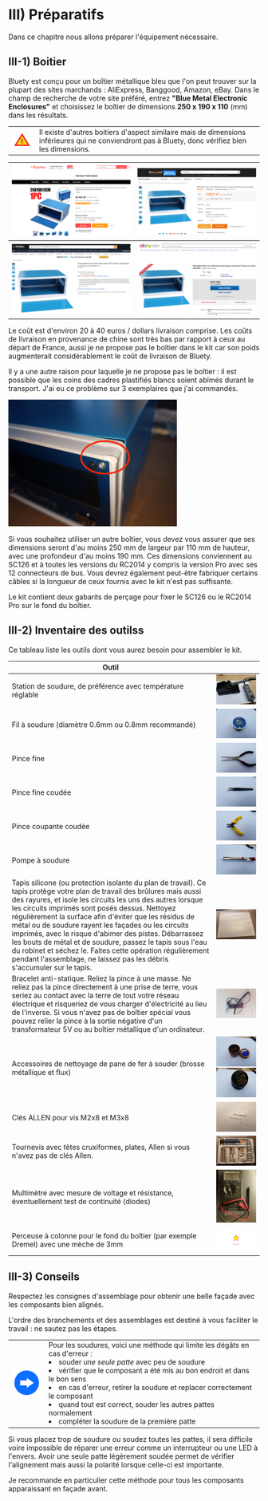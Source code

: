 # III) Préparatifs<A id="a15"></A>

Dans ce chapitre nous allons préparer l'équipement nécessaire.

## III-1) Boitier<A id="a16"></A>

Bluety est conçu pour un boîtier métallique bleu que l'on peut trouver sur la plupart des sites marchands :
AliExpress, Banggood, Amazon, eBay. Dans le champ de recherche de votre site préféré, entrez
**"Blue Metal Electronic Enclosures"** et choisissez le boîtier de dimensions **250 x 190 x 110** (mm)
dans les résultats. 

<TABLE><TR><TD><img src="Pictures/attention.png" width="100px" /></TD><TD>Il existe d'autres boitiers d'aspect similaire
mais de dimensions inférieures qui ne conviendront pas à Bluety, donc vérifiez bien les dimensions.</TD></TR></TABLE>

| <img src="Pictures/00-AE.png" alt="AliExpress" style="zoom:33%;" /> | <img src="Pictures/00-BG.png" alt="BangGood" style="zoom:33%;" /> |
| ------------------------------------------------------------------- | ----------------------------------------------------------------- |
| <img src="Pictures/00-AZ.png" alt="Amazon" style="zoom:33%;" />     | <img src="Pictures/00-EB.png" alt="eBay" style="zoom:33%;" />     |

Le coût est d'environ 20 à 40 euros / dollars livraison comprise. Les coûts de livraison en provenance de chine sont très bas par rapport
à ceux au départ de France, aussi je ne propose pas le boîtier dans le kit car son poids augmenterait considérablement le coût de livraison
de Bluety.

Il y a une autre raison pour laquelle je ne propose pas le boîtier : il est possible que les coins des cadres
plastifiés blancs soient abîmés durant le transport. J'ai eu ce problème sur 3 exemplaires que j'ai commandés.

<img src="Pictures/00-damagedcorner.jpg" style="zoom:33%;" />

Si vous souhaitez utiliser un autre boîtier, vous devez vous assurer que ses dimensions seront d'au moins 250 mm de largeur
par 110 mm de hauteur, avec une profondeur d'au moins 190 mm. Ces dimensions  conviennent au SC126 et à toutes les versions
du RC2014 y compris la version Pro avec ses 12 connecteurs de bus. Vous devrez également peut-être fabriquer certains câbles
si la longueur de ceux fournis avec le kit n'est pas suffisante.

Le kit contient deux gabarits de perçage pour fixer le SC126 ou le RC2014 Pro sur le fond du boîtier.

## III-2) Inventaire des outilss<A id="a17"></A>

Ce tableau liste les outils dont vous aurez besoin pour assembler le kit.

| Outil                                                        |                                                              |
| ------------------------------------------------------------ | -----------------------------------------------------------: |
| Station de soudure, de préférence avec température réglable  | <img src="Pictures/001-station.jpg" alt="Station de soudure" style="zoom: 33%;" /> |
| Fil à soudure (diamètre 0.6mm ou 0.8mm recommandé)           | <img src="Pictures/002-solderwire.jpg" alt="Fil soudure" style="zoom: 33%;" /> |
| Pince fine                                                   | <img src="Pictures/003-pliers.jpg" alt="Pince" style="zoom: 33%;" /> |
| Pince fine coudée                                            | <img src="Pictures/004-pliers.jpg" alt="Pince" style="zoom: 33%;" /> |
| Pince coupante coudée                                        | <img src="Pictures/005-pliers.jpg" alt="Pince coupante" style="zoom: 33%;" /> |
| Pompe à soudure                                              | <img src="Pictures/006-pump.jpg" alt="Pompe" style="zoom: 33%;" /> |
| Tapis silicone (ou protection isolante du plan de travail). Ce tapis protège votre plan de travail des brûlures mais aussi des rayures, et isole les circuits les uns des autres lorsque les circuits imprimés sont posés dessus. Nettoyez régulièrement la surface afin d'éviter que les résidus de métal ou de soudure rayent les façades ou les circuits imprimés, avec le risque d'abimer des pistes. Débarrassez les bouts de métal et de soudure, passez le tapis sous l'eau du robinet et séchez le. Faites cette opération régulièrement pendant l'assemblage, ne laissez pas les débris s'accumuler sur le tapis. |                          ![Tapis](pictures\006A-silicon.jpg) |
| Bracelet anti-statique. Reliez la pince à une masse. Ne reliez pas la pince directement à une prise de terre, vous seriez au contact avec la terre de tout votre réseau électrique et risqueriez de vous charger d'électricité au lieu de l'inverse. Si vous n'avez pas de boîtier spécial vous pouvez relier la pince à la sortie négative d'un transformateur 5V ou au boîtier métallique d'un ordinateur. | <img src="Pictures/007-bracelet.jpg" alt="Bracelet" style="zoom: 33%;" /> |
| Accessoires de nettoyage de pane de fer à souder (brosse métallique et flux) | <img src="Pictures/008-tipscleaner.jpg" alt="Nettoyage" style="zoom: 25%;" /><img src="Pictures/009-tipscleaner.jpg" alt="Nettoyage" style="zoom:25%;" /> |
| Clés ALLEN pour vis M2x8 et M3x8                             | <img src="Pictures/010-allen.jpg" alt="Clés Allen" style="zoom: 33%;" /> |
| Tournevis avec têtes cruxiformes, plates, Allen si vous n'avez pas de clés Allen. | <img src="Pictures/011-screwdriver.jpg" alt="Tournevis" style="zoom: 33%;" /> |
| Multimètre avec mesure de voltage et résistance, éventuellement test de continuité (diodes) | <img src="Pictures/011A-multimeter.jpg" alt="Multimètre" style="zoom: 33%;" /> |
| Perceuse à colonne pour le fond du boîtier (par exemple Dremel) avec une mèche de 3mm |                               ![Perceuse](pictures/TODO.PNG) |

## III-3) Conseils<A id="a18"></A>

Respectez les consignes d'assemblage pour obtenir une belle façade avec les composants bien alignés.

L'ordre des branchements et des assemblages est destiné à vous faciliter le travail : ne sautez pas les étapes.

<TABLE><TR><TD><img src="Pictures/thisway.png" width="75px" /></TD><TD>Pour les soudures, voici une méthode qui limite les dégâts en cas d'erreur :<BR>
<LI> souder <EM>une seule patte</EM> avec peu de soudure</LI>
<LI> vérifier que le composant a été mis au bon endroit et dans le bon sens</LI>
<LI> en cas d'erreur, retirer la soudure et replacer correctement le composant</LI>
<LI> quand tout est correct, souder les autres pattes normalement</LI>
<LI> compléter la soudure de la première patte</TD></TR></TABLE>

Si vous placez trop de soudure ou soudez toutes les pattes, il sera difficile voire impossible de réparer une erreur
comme un interrupteur ou une LED à l'envers. Avoir une seule patte légèrement soudée permet de vérifier l'alignement
mais aussi la polarité lorsque celle-ci est importante.

Je recommande en particulier cette méthode pour tous les composants apparaissant en façade avant.
